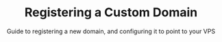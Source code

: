 ---
layout: post
permalink: /guide/domain
title: Registering a Custom Domain
subtitle: Guide to registering a new domain, and configuring it to point to your VPS
---